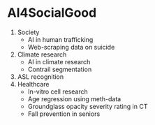 # AI4SocialGood

1. Society
   - AI in human trafficking
   - Web-scraping data on suicide
1. Climate research
   - AI in climate research
   - Contrail segmentation 
1. ASL recognition
1. Healthcare
   - In-vitro cell research
   - Age regression using meth-data
   - Groundglass opacity severity rating in CT
   - Fall prevention in seniors
  
